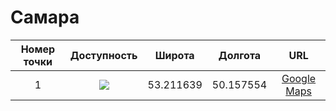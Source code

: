 # Самара

| Номер точки | Доступность | Широта  | Долгота | URL
|:---------:|:------------:|:---------:|:---------:|:---:|
| 1         | ![](https://img.shields.io/badge/статус-доступен-success.svg)            | 53.211639 | 50.157554 | [Google Maps](https://www.google.com/maps/place/53°12'41.9"N+50°09'27.2"E)
